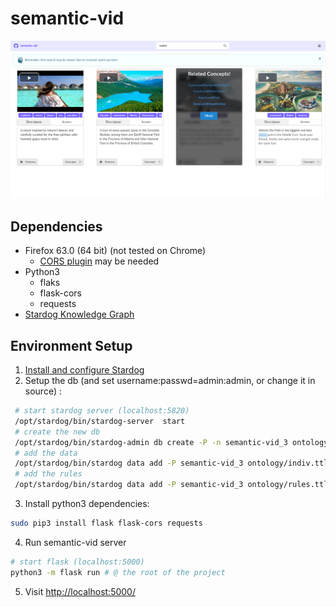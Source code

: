 # semantic-vid
![Semantic-vid home](https://github.com/mvenditto/semantic-vid/blob/master/docs/images/semantic-vid_0.png)
## Dependencies
- Firefox 63.0 (64 bit) (not tested on Chrome)
  - [CORS plugin](https://addons.mozilla.org/it/firefox/addon/cors-everywhere/) may be needed
- Python3
  - flaks
  - flask-cors
  - requests
- [Stardog Knowledge Graph](https://www.stardog.com/docs/)
## Environment Setup
1. [Install and configure Stardog](https://www.stardog.com/docs/)
2. Setup the db (and set username:passwd=admin:admin, or change it in source) :
 ```bash
  # start stardog server (localhost:5820)
  /opt/stardog/bin/stardog-server  start
  # create the new db
  /opt/stardog/bin/stardog-admin db create -P -n semantic-vid_3 ontology/travel_extended.ttl
  # add the data
  /opt/stardog/bin/stardog data add -P semantic-vid_3 ontology/indiv.ttl
  # add the rules
  /opt/stardog/bin/stardog data add -P semantic-vid_3 ontology/rules.ttl
 ```
 3. Install python3 dependencies:
 ```bash
 sudo pip3 install flask flask-cors requests
 ```
 4. Run semantic-vid server
 ```bash
 # start flask (localhost:5000)
 python3 -m flask run # @ the root of the project
 ```
 5. Visit [http://localhost:5000/](http://localhost:5000/)
